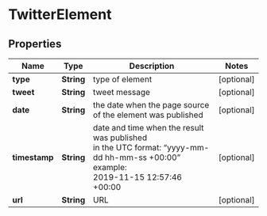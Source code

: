 # TwitterElement


## Properties

| Name | Type | Description | Notes |
|------------ | ------------- | ------------- | -------------|
**type** | **String** | type of element |[optional]|
**tweet** | **String** | tweet message |[optional]|
**date** | **String** | the date when the page source of the element was published |[optional]|
**timestamp** | **String** | date and time when the result was published<br>in the UTC format: “yyyy-mm-dd hh-mm-ss +00:00”<br>example:<br>2019-11-15 12:57:46 +00:00 |[optional]|
**url** | **String** | URL |[optional]|